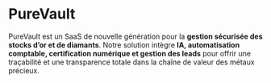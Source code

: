 # PureVault
PureVault est un SaaS de nouvelle génération pour la **gestion sécurisée des stocks d’or et de diamants**.   Notre solution intègre **IA, automatisation comptable, certification numérique et gestion des leads** pour offrir une traçabilité et une transparence totale dans la chaîne de valeur des métaux précieux.  
